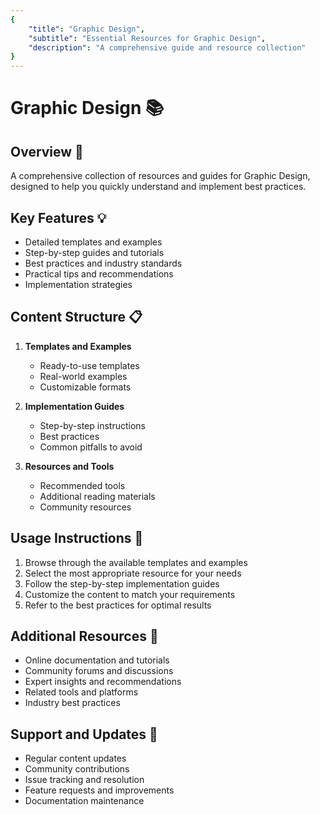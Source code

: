 ```yaml
---
{
    "title": "Graphic Design",
    "subtitle": "Essential Resources for Graphic Design",
    "description": "A comprehensive guide and resource collection"
}
---
```


# Graphic Design 📚

## Overview 🎯
A comprehensive collection of resources and guides for Graphic Design, designed to help you quickly understand and implement best practices.

## Key Features 💡
- Detailed templates and examples
- Step-by-step guides and tutorials
- Best practices and industry standards
- Practical tips and recommendations
- Implementation strategies

## Content Structure 📋
1. **Templates and Examples**
   - Ready-to-use templates
   - Real-world examples
   - Customizable formats

2. **Implementation Guides**
   - Step-by-step instructions
   - Best practices
   - Common pitfalls to avoid

3. **Resources and Tools**
   - Recommended tools
   - Additional reading materials
   - Community resources

## Usage Instructions 📝
1. Browse through the available templates and examples
2. Select the most appropriate resource for your needs
3. Follow the step-by-step implementation guides
4. Customize the content to match your requirements
5. Refer to the best practices for optimal results

## Additional Resources 🔗
- Online documentation and tutorials
- Community forums and discussions
- Expert insights and recommendations
- Related tools and platforms
- Industry best practices

## Support and Updates 🔄
- Regular content updates
- Community contributions
- Issue tracking and resolution
- Feature requests and improvements
- Documentation maintenance
